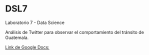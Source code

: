 # DSL7
Laboratorio 7 - Data Science 

Análisis de Twitter para observar el comportamiento del tránsito de Guatemala. 

[Link de Google Docs:](https://docs.google.com/document/d/1uJ3EGK0K3yln-RNZ2shjRrTmOsrB_80nRbtD8QoN-Fw/edit?usp=sharing)
